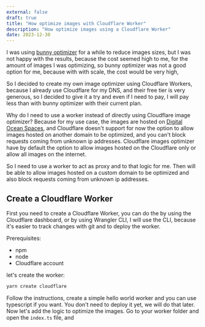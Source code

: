 ```yaml
---
external: false
draft: true
title: "How optimize images with Cloudflare Worker"
description: "How optimize images using a Cloudflare Worker"
date: 2023-12-30
---
```


I was using [bunny optimizer](https://bunny.net/optimizer/transform-api/) for a while to reduce images sizes, but I was not happy with the results, because the cost seemed high to me, for the amount of images I was optimizing, so bunny optimizer was not a good option for me, because with with scale, the cost would be very high,

So I decided to create my own image optimizer using Cloudflare Workers, because I already use Cloudflare for my DNS, and their free tier is very generous, so I decided to give it a try and even if I need to pay, I will pay less than with bunny optimizer with their current plan.

Why do I need to use a worker instead of directly using Cloudflare image optimizer? Because for my use case, the images are hosted on [Digital Ocean Spaces](https://www.digitalocean.com/products/spaces/), and Cloudflare doesn't support for now the option to allow images hosted on another domain to be optimized, and you can't block requests coming from unknown ip addresses. Cloudflare images optimizer have by default the option to allow images hosted on the Cloudflare only or allow all images on the internet.

So I need to use a worker to act as proxy and to that logic for me. Then will be able to allow images hosted on a custom domain to be optimized and also block requests coming from unknown ip addresses.

## Create a Cloudflare Worker

First you need to create a Cloudflare Worker, you can do the by using the Cloudflare dashboard, or by using Wrangler CLI, I will use the CLI, because it's easier to track changes with git and to deploy the worker.

Prerequisites:

- npm
- node
- Cloudflare account

let's create the worker:

```bash
yarn create cloudflare
```

Follow the instructions, create a simple hello world worker and you can use typescript if you want. You don't need to deploy it yet, we will do that later. Now let's add the logic to optimize the images. Go to your worker folder and open the `index.ts` file, and
